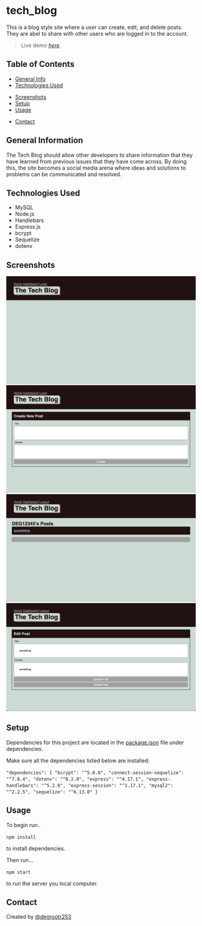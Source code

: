 # tech_blog

This is a blog style site where a user can create, edit, and delete posts. They are abel to share with other users who are logged in to the account.
> Live demo [_here_](https://tech-blog253.herokuapp.com/). <!-- If you have the project hosted somewhere, include the link here. -->

## Table of Contents
* [General Info](#general-information)
* [Technologies Used](#technologies-used)
<!-- * [Features](#features) -->
* [Screenshots](#screenshots)
* [Setup](#setup)
* [Usage](#usage)
<!-- * [Project Status](#project-status)
* [Room for Improvement](#room-for-improvement)
* [Acknowledgements](#acknowledgements) -->
* [Contact](#contact)
<!-- * [License](#license) -->


## General Information
The Tech Blog should allow other developers to share information that they have learned from previous issues that they have come across. By doing this, the site becomes a social media arena where ideas and solutions to problems can be communicated and resolved.
<!-- You don't have to answer all the questions - just the ones relevant to your project. -->


## Technologies Used
- MySQL 
- Node.js 
- Handlebars
- Express.js
- bcrypt
- Sequelize
- dotenv


<!-- ## Features
List the ready features here:
- Awesome feature 1
- Awesome feature 2
- Awesome feature 3 -->


## Screenshots
![Screenshot 1](./img/screenshot1.png)
![Screenshot 2](./img/screenshot2.png)
![Screenshot 3](./img/screenshot3.png)
![Screenshot 3](./img/screenshot4.png)
<!-- If you have screenshots you'd like to share, include them here. -->


## Setup
Dependencies for this project are located in the [package.json](package.json) file under dependencies.

Make sure all the dependencies listed below are installed:

`"dependencies": {
    "bcrypt": "^5.0.0",
    "connect-session-sequelize": "^7.0.4",
    "dotenv": "^8.2.0",
    "express": "^4.17.1",
    "express-handlebars": "^5.2.0",
    "express-session": "^1.17.1",
    "mysql2": "^2.2.5",
    "sequelize": "^6.13.0"
  }`

## Usage
To begin run..

 `npm install`

 to install dependencies.

 Then run... 

 `npm start`

 to run the server you local computer.


<!-- ## Project Status
Project is: _in progress_ / _complete_ / _no longer being worked on_. If you are no longer working on it, provide reasons why.


## Room for Improvement
Include areas you believe need improvement / could be improved. Also add TODOs for future development.

Room for improvement:
- Improvement to be done 1
- Improvement to be done 2

To do:
- Feature to be added 1
- Feature to be added 2 -->


<!-- ## Acknowledgements
Give credit here.
- This project was inspired by...
- This project was based on [this tutorial](https://www.example.com).
- Many thanks to... -->


## Contact
Created by [@degrootr253](https://github.com/degrootr253) 


<!-- Optional -->
<!-- ## License -->
<!-- This project is open source and available under the [... License](). -->

<!-- You don't have to include all sections - just the one's relevant to your project -->
